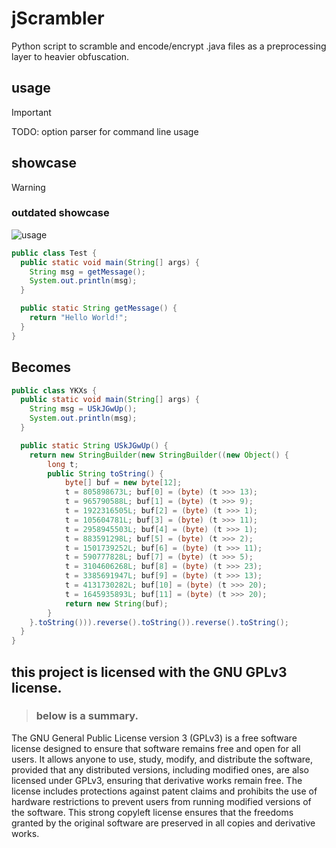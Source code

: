 # jScrambler
 Python script to scramble and encode/encrypt .java files as a preprocessing layer to heavier obfuscation.

## usage
> [!IMPORTANT]
> TODO: option parser for command line usage

## showcase
> [!WARNING]
> ### outdated showcase
> ![usage](https://github.com/Kobley/jScrambler/blob/master/media/usage.gif)

```java
public class Test {
  public static void main(String[] args) {
    String msg = getMessage();
    System.out.println(msg);
  }

  public static String getMessage() {
    return "Hello World!";
  }
}
```

## Becomes

```java
public class YKXs {
  public static void main(String[] args) {
    String msg = USkJGwUp();
    System.out.println(msg);
  }

  public static String USkJGwUp() {
    return new StringBuilder(new StringBuilder((new Object() {
        long t;
        public String toString() {
            byte[] buf = new byte[12];
            t = 805898673L; buf[0] = (byte) (t >>> 13);
            t = 965790588L; buf[1] = (byte) (t >>> 9);
            t = 1922316505L; buf[2] = (byte) (t >>> 1);
            t = 105604781L; buf[3] = (byte) (t >>> 11);
            t = 2958945503L; buf[4] = (byte) (t >>> 1);
            t = 883591298L; buf[5] = (byte) (t >>> 2);
            t = 1501739252L; buf[6] = (byte) (t >>> 11);
            t = 590777828L; buf[7] = (byte) (t >>> 5);
            t = 3104606268L; buf[8] = (byte) (t >>> 23);
            t = 3385691947L; buf[9] = (byte) (t >>> 13);
            t = 4131730282L; buf[10] = (byte) (t >>> 20);
            t = 1645935893L; buf[11] = (byte) (t >>> 20);
            return new String(buf);
        }
    }.toString())).reverse().toString()).reverse().toString();
  }
}
```

## this project is licensed with the GNU GPLv3 license.
> ### below is a summary.

The GNU General Public License version 3 (GPLv3) is a free software license designed to ensure that software remains free and open for all users. It allows anyone to use, study, modify, and distribute the software, provided that any distributed versions, including modified ones, are also licensed under GPLv3, ensuring that derivative works remain free. The license includes protections against patent claims and prohibits the use of hardware restrictions to prevent users from running modified versions of the software. This strong copyleft license ensures that the freedoms granted by the original software are preserved in all copies and derivative works.

